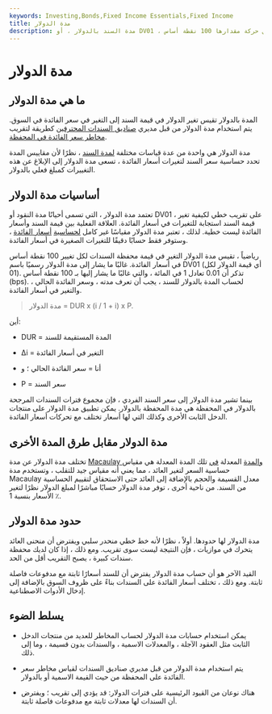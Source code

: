 ```yaml
---
keywords: Investing,Bonds,Fixed Income Essentials,Fixed Income
title: مدة الدولار
description: مدة السند بالدولار ، أو DV01 ، هي طريقة لتحليل التغير في القيمة النقدية للسند لكل حركة مقدارها 100 نقطة أساس.
---
```


# مدة الدولار
## ما هي مدة الدولار

المدة بالدولار تقيس تغير الدولار في قيمة السند إلى التغير في سعر الفائدة في السوق. يتم استخدام مدة الدولار من قبل مديري [صناديق السندات المحترفين](/bondfund) كطريقة لتقريب [مخاطر سعر الفائدة في المحفظة](/interestraterisk).

مدة الدولار هي واحدة من عدة قياسات مختلفة [لمدة السند](/duration) ، نظرًا لأن مقاييس المدة تحدد حساسية سعر السند لتغيرات أسعار الفائدة ، تسعى مدة الدولار إلى الإبلاغ عن هذه التغييرات كمبلغ فعلي بالدولار.

## أساسيات مدة الدولار

تعتمد مدة الدولار ، التي تسمى أحيانًا مدة النقود أو DV01 ، على تقريب خطي لكيفية تغير قيمة السند استجابة للتغيرات في أسعار الفائدة. العلاقة الفعلية بين قيمة السند وأسعار الفائدة ليست خطية. لذلك ، تعتبر مدة الدولار مقياسًا غير كامل [لحساسية](/interest-rate-sensitivity) [أسعار الفائدة](/interest-rate-sensitivity) ، وستوفر فقط حسابًا دقيقًا للتغيرات الصغيرة في أسعار الفائدة.

رياضياً ، تقيس مدة الدولار التغير في قيمة محفظة السندات لكل تغيير 100 نقطة أساس في أسعار الفائدة. غالبًا ما يشار إلى مدة الدولار رسميًا باسم DV01 (أي قيمة الدولار لكل 01). تذكر أن 0.01 تعادل 1 في المائة ، والتي غالبًا ما يشار إليها بـ 100 نقطة أساس (bps). لحساب المدة بالدولار للسند ، يجب أن تعرف مدته ، وسعر الفائدة الحالي ، والتغير في أسعار الفائدة.

>

> مدة الدولار = DUR x (i / 1 + i) x P.

>

أين:

- DUR = المدة المستقيمة للسند

- ∆i = التغير في أسعار الفائدة

- أنا = سعر الفائدة الحالي ؛ و

- P = سعر السند

بينما تشير مدة الدولار إلى سعر السند الفردي ، فإن مجموع فترات السندات المرجحة بالدولار في المحفظة هي مدة المحفظة بالدولار. يمكن تطبيق مدة الدولار على منتجات الدخل الثابت الأخرى وكذلك التي لها أسعار تختلف مع تحركات أسعار الفائدة.

## مدة الدولار مقابل طرق المدة الأخرى

تختلف مدة الدولار عن مدة [Macaulay والمدة](/macaulayduration) المعدلة [في](/modifiedduration) تلك المدة المعدلة هي مقياس حساسية السعر لتغير العائد ، مما يعني أنه مقياس جيد للتقلب ، وتستخدم مدة Macaulay معدل القسيمة والحجم بالإضافة إلى العائد حتى الاستحقاق لتقييم الحساسية من السند. من ناحية أخرى ، توفر مدة الدولار حسابًا مباشرًا لمبلغ الدولار نظرًا لتغير الأسعار بنسبة 1 ٪.

## حدود مدة الدولار

مدة الدولار لها حدودها. أولاً ، نظرًا لأنه خط خطي منحدر سلبي ويفترض أن منحنى العائد يتحرك في موازيات ، فإن النتيجة ليست سوى تقريب. ومع ذلك ، إذا كان لديك محفظة سندات كبيرة ، يصبح التقريب أقل من الحد.

القيد الآخر هو أن حساب مدة الدولار يفترض أن للسند أسعارًا ثابتة مع مدفوعات فاصلة ثابتة. ومع ذلك ، تختلف أسعار الفائدة على السندات بناءً على ظروف السوق بالإضافة إلى إدخال الأدوات الاصطناعية.

## يسلط الضوء

- يمكن استخدام حسابات مدة الدولار لحساب المخاطر للعديد من منتجات الدخل الثابت مثل العقود الآجلة ، والمعدلات الاسمية ، والسندات بدون قسيمة ، وما إلى ذلك.

- يتم استخدام مدة الدولار من قبل مديري صناديق السندات لقياس مخاطر سعر الفائدة على المحفظة من حيث القيمة الاسمية أو بالدولار.

- هناك نوعان من القيود الرئيسية على فترات الدولار: قد يؤدي إلى تقريب ؛ ويفترض أن السندات لها معدلات ثابتة مع مدفوعات فاصلة ثابتة.

